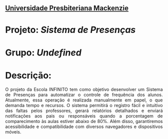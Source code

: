 <h2><a href= "https://www.mackenzie.br">Universidade Presbiteriana Mackenzie</a></h2>

# Projeto: <i>Sistema de Presenças</i>

# Grupo: <i>Undefined</i>

# Descrição:
<p align="justify">O projeto da Escola INFINITO tem como objetivo desenvolver um Sistema de Presenças para automatizar o controle de frequência dos alunos. Atualmente, essa operação é realizada manualmente em papel, o que demanda tempo e recursos. O sistema permitirá o registro fácil e intuitivo das faltas pelos professores, gerará relatórios detalhados e enviará notificações aos pais ou responsáveis quando a porcentagem de comparecimento às aulas estiver abaixo de 80%. Além disso, garantiremos acessibilidade e compatibilidade com diversos navegadores e dispositivos móveis.</p>
